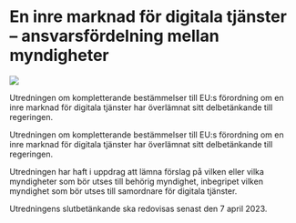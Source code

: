 # En inre marknad för digitala tjänster – ansvarsfördelning mellan myndigheter

![](/contentassets/625291586375429dad8575f97f78ac5c/sou-2023-2-omslag-framsida.jpg?width=150&quality=85)

Utredningen om kompletterande bestämmelser till EU:s förordning om en inre marknad för digitala tjänster har överlämnat sitt delbetänkande till regeringen.

Utredningen om kompletterande bestämmelser till EU:s förordning om en inre marknad för digitala tjänster har överlämnat sitt delbetänkande till regeringen.

Utredningen har haft i uppdrag att lämna förslag på vilken eller vilka myndigheter som bör utses till behörig myndighet, inbegripet vilken myndighet som bör utses till samordnare för digitala tjänster.

Utredningens slutbetänkande ska redovisas senast den 7 april 2023.
